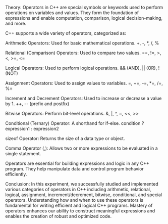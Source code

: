 Theory:
Operators in C++ are special symbols or keywords used to perform operations on variables and values. They form the foundation of expressions and enable computation, comparison, logical decision-making, and more.

C++ supports a wide variety of operators, categorized as:

Arithmetic Operators:
Used for basic mathematical operations.
+, -, *, /, %

Relational (Comparison) Operators:
Used to compare two values.
==, !=, >, <, >=, <=

Logical Operators:
Used to perform logical operations.
&& (AND), || (OR), ! (NOT)

Assignment Operators:
Used to assign values to variables.
=, +=, -=, *=, /=, %=

Increment and Decrement Operators:
Used to increase or decrease a value by 1.
++, -- (prefix and postfix)

Bitwise Operators:
Perform bit-level operations.
&, |, ^, ~, <<, >>

Conditional (Ternary) Operator:
A shorthand for if-else.
condition ? expression1 : expression2

sizeof Operator:
Returns the size of a data type or object.

Comma Operator (,):
Allows two or more expressions to be evaluated in a single statement.

Operators are essential for building expressions and logic in any C++ program. They help manipulate data and control program behavior efficiently.

Conclusion:
In this experiment, we successfully studied and implemented various categories of operators in C++ including arithmetic, relational, logical, assignment, increment/decrement, bitwise, conditional, and special operators. Understanding how and when to use these operators is fundamental for writing efficient and logical C++ programs. Mastery of operators enhances our ability to construct meaningful expressions and enables the creation of robust and optimized code.
